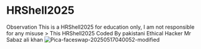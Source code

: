 # HRShell2025
Observation This is a HRShell2025 for education only, I am not responsible for any misuse > This HRShell2025 Coded By pakistani Ethical Hacker Mr Sabaz ali khan
![Pica-faceswap-20250517040052-modified](https://github.com/user-attachments/assets/ede8ae33-5dec-4e1e-80b9-eeb0478a8c44)
